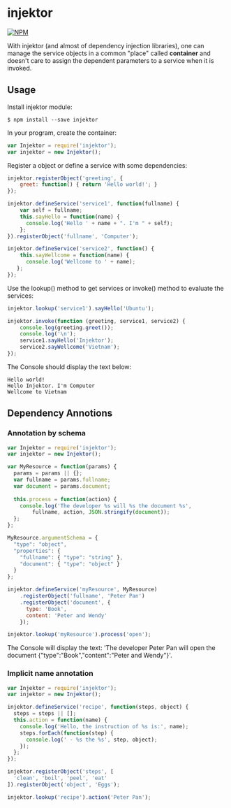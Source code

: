 # injektor

[![NPM](https://nodei.co/npm/injektor.png?downloads=true&downloadRank=true&stars=true)](https://nodei.co/npm/injektor/)

With injektor (and almost of dependency injection libraries), one can manage the service objects in a common "place" called **container** and doesn't care to assign the dependent parameters to a service when it is invoked.

## Usage

Install injektor module:

```
$ npm install --save injektor
```

In your program, create the container:

```javascript
var Injektor = require('injektor');
var injektor = new Injektor();
```

Register a object or define a service with some dependencies:

```javascript
injektor.registerObject('greeting', {
    greet: function() { return 'Hello world!'; }
});

injektor.defineService('service1', function(fullname) {
    var self = fullname;
    this.sayHello = function(name) {
      console.log('Hello ' + name + ". I'm " + self);
    }; 
}).registerObject('fullname', 'Computer');

injektor.defineService('service2', function() { 
    this.sayWellcome = function(name) {
      console.log('Wellcome to ' + name);
   }; 
});

```

Use the lookup() method to get services or invoke() method to evaluate the services:


```javascript
injektor.lookup('service1').sayHello('Ubuntu');

injektor.invoke(function (greeting, service1, service2) {
    console.log(greeting.greet());
    console.log('\n');
    service1.sayHello('Injektor');
    service2.sayWellcome('Vietnam');
});
```

The Console should display the text below:

```
Hello world!
Hello Injektor. I'm Computer
Wellcome to Vietnam
```

## Dependency Annotions

### Annotation by schema

```javascript
var Injektor = require('injektor');
var injektor = new Injektor();

var MyResource = function(params) {
  params = params || {};
  var fullname = params.fullname;
  var document = params.document;
  
  this.process = function(action) {
    console.log('The developer %s will %s the document %s', 
        fullname, action, JSON.stringify(document));
  };
};

MyResource.argumentSchema = {
  "type": "object",
  "properties": {
    "fullname": { "type": "string" },
    "document": { "type": "object" }
  }
};

injektor.defineService('myResource', MyResource)
    .registerObject('fullname', 'Peter Pan')
    .registerObject('document', { 
      type: 'Book',
      content: 'Peter and Wendy'
    });

injektor.lookup('myResource').process('open');
```

The Console will display the text: 'The developer Peter Pan will open the document {"type":"Book","content":"Peter and Wendy"}'.

### Implicit name annotation

```javascript
var Injektor = require('injektor');
var injektor = new Injektor();

injektor.defineService('recipe', function(steps, object) {
  steps = steps || [];
  this.action = function(name) {
    console.log('Hello, the instruction of %s is:', name);
    steps.forEach(function(step) {
      console.log(' - %s the %s', step, object);
    });
  };
});

injektor.registerObject('steps', [
  'clean', 'boil', 'peel', 'eat'
]).registerObject('object', 'Eggs');

injektor.lookup('recipe').action('Peter Pan');
```